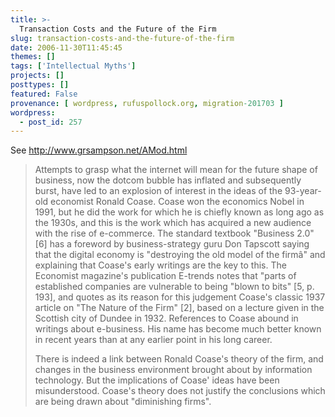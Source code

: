 ```yaml
---
title: >-
  Transaction Costs and the Future of the Firm
slug: transaction-costs-and-the-future-of-the-firm
date: 2006-11-30T11:45:45
themes: []
tags: ['Intellectual Myths']
projects: []
posttypes: []
featured: False
provenance: [ wordpress, rufuspollock.org, migration-201703 ]
wordpress:
  - post_id: 257
---
```


See http://www.grsampson.net/AMod.html

> Attempts to grasp what the internet will mean for the future shape of business, now the dotcom bubble has inflated and subsequently burst, have led to an explosion of interest in the ideas of the 93-year-old economist Ronald Coase.  Coase won the economics Nobel in 1991, but he did the work for which he is chiefly known as long ago as the 1930s, and this is the work which has acquired a new audience with the rise of e-commerce.  The standard textbook "Business 2.0" [6] has a foreword by business-strategy guru Don Tapscott saying that the digital economy is "destroying the old model of the firmâ" and explaining that Coase's early writings are the key to this.  The Economist magazine's publication E-trends notes that "parts of established companies are vulnerable to being "blown to bits" [5, p. 193], and quotes as its reason for this judgement Coase's classic 1937 article on "The Nature of the Firm" [2], based on a lecture given in the Scottish city of Dundee in 1932.  References to Coase abound in writings about e-business.  His name has become much better known in recent years than at any earlier point in his long career.
>
> There is indeed a link between Ronald Coase's theory of the firm, and changes in the business environment brought about by information technology.  But the implications of Coase' ideas have been misunderstood.  Coase's theory does not justify the conclusions which are being drawn about "diminishing firms".

